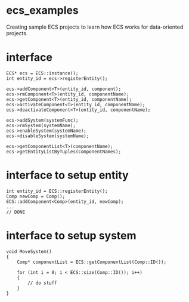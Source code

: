 # ecs_examples
Creating sample ECS projects to learn how ECS works for data-oriented projects.

# interface
```
ECS* ecs = ECS::instance();
int entity_id = ecs->registerEntity();

ecs->addComponent<T>(entity_id, component);
ecs->rmComponent<T>(entity_id, componentName);
ecs->getComponent<T>(entity_id, componentName);
ecs->activateComponent<T>(entity_id, componentName);
ecs->deactivateComponent<T>(entity_id, componentName);

ecs->addSystem(systemFunc);
ecs->rmSystem(systemName);
ecs->enableSystem(systemName);
ecs->disableSystem(systemName);

ecs->getComponentList<T>(componentName);
ecs->getEntityListByTuples(componentNames);
```


# interface to setup entity
```
int entity_id = ECS::registerEntity();
Comp newComp = Comp();
ECS::addComponent<Comp>(entity_id, newComp);
...
// DONE
```

# interface to setup system
```
void MoveSystem()
{
    Comp* componentList = ECS::getComponentList(Comp::ID());

    for (int i = 0; i < ECS::size(Comp::ID()); i++)
    {
        // do stuff
    }
}
```
